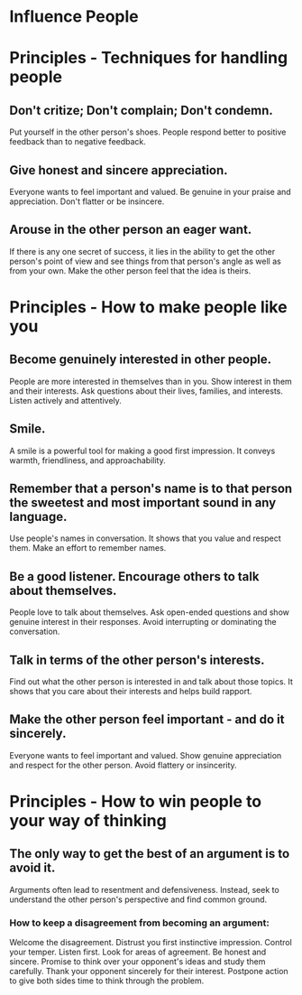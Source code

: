 # Influence People

# Principles - Techniques for handling people 

## Don't critize; Don't complain; Don't condemn.
Put yourself in the other person's shoes.
People respond better to positive feedback than to negative feedback.

## Give honest and sincere appreciation.
Everyone wants to feel important and valued.
Be genuine in your praise and appreciation.
Don't flatter or be insincere.

## Arouse in the other person an eager want.
If there is any one secret of success, it lies in the ability to get the other person's point of view 
and see things from that person's angle as well as from your own.
Make the other person feel that the idea is theirs.


# Principles - How to make people like you


## Become genuinely interested in other people.
People are more interested in themselves than in you.
Show interest in them and their interests.
Ask questions about their lives, families, and interests.
Listen actively and attentively.

## Smile.
A smile is a powerful tool for making a good first impression.
It conveys warmth, friendliness, and approachability.

## Remember that a person's name is to that person the sweetest and most important sound in any language.
Use people's names in conversation.
It shows that you value and respect them.
Make an effort to remember names.

## Be a good listener. Encourage others to talk about themselves.
People love to talk about themselves.
Ask open-ended questions and show genuine interest in their responses.
Avoid interrupting or dominating the conversation.

## Talk in terms of the other person's interests.
Find out what the other person is interested in and talk about those topics.
It shows that you care about their interests and helps build rapport.

## Make the other person feel important - and do it sincerely.
Everyone wants to feel important and valued.
Show genuine appreciation and respect for the other person.
Avoid flattery or insincerity.

# Principles - How to win people to your way of thinking

## The only way to get the best of an argument is to avoid it.
Arguments often lead to resentment and defensiveness.
Instead, seek to understand the other person's perspective and find common ground.

### How to keep a disagreement from becoming an argument:
Welcome the disagreement.
Distrust you first instinctive impression.
Control your temper.
Listen first.
Look for areas of agreement.
Be honest and sincere.
Promise to think over your opponent's ideas and study them carefully.
Thank your opponent sincerely for their interest.
Postpone action to give both sides time to think through the problem.
